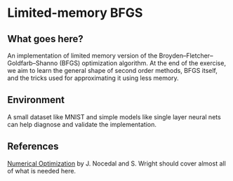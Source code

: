 # Limited-memory BFGS

## What goes here?

An implementation of limited memory version of the
Broyden–Fletcher–Goldfarb–Shanno (BFGS) optimization algorithm. At the end of
the exercise, we aim to learn the general shape of second order methods, BFGS
itself, and the tricks used for approximating it using less memory.

## Environment

A small dataset like MNIST and simple models like single layer neural nets can
help diagnose and validate the implementation.

## References

[Numerical Optimization](https://www.springer.com/in/book/9780387303031) by J.
Nocedal and S. Wright should cover almost all of what is needed here.
